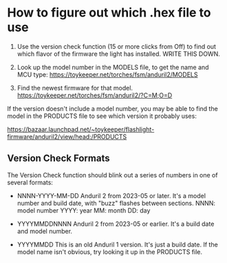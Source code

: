 # How to figure out which .hex file to use

1. Use the version check function (15 or more clicks from Off) to find out
   which flavor of the firmware the light has installed.  WRITE THIS DOWN.

2. Look up the model number in the MODELS file, to get the name and MCU type:
   https://toykeeper.net/torches/fsm/anduril2/MODELS

3. Find the newest firmware for that model.
   https://toykeeper.net/torches/fsm/anduril2/?C=M;O=D

If the version doesn't include a model number, you may be able to find
the model in the PRODUCTS file to see which version it probably uses:

  https://bazaar.launchpad.net/~toykeeper/flashlight-firmware/anduril2/view/head:/PRODUCTS


## Version Check Formats

The Version Check function should blink out a series of numbers in one of
several formats:

 - NNNN-YYYY-MM-DD
   Anduril 2 from 2023-05 or later.
   It's a model number and build date,
   with "buzz" flashes between sections.
   NNNN: model number
   YYYY: year
   MM: month
   DD: day

 - YYYYMMDDNNNN
   Anduril 2 from 2023-05 or earlier.
   It's a build date and model number.

 - YYYYMMDD
   This is an old Anduril 1 version.  It's just a build date.
   If the model name isn't obvious, try looking it up in the PRODUCTS file.

